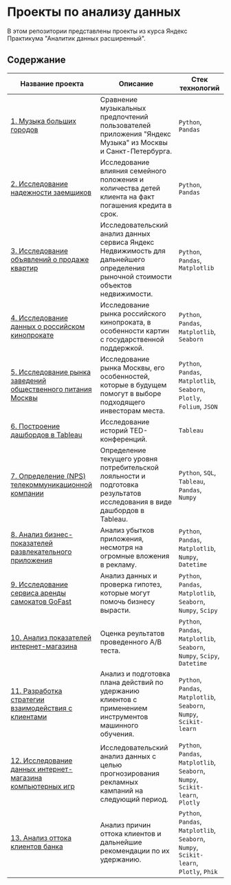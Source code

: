 # Проекты по анализу данных

В этом репозитории представлены проекты из курса Яндекс Практикума "Аналитик данных расширенный".

## Содержание

| Название проекта                                     | Описание                                                                                   | Стек технологий                    |
|------------------------------------------------------|--------------------------------------------------------------------------------------------|------------------------------------|
| [1. Музыка больших городов](https://github.com/GSW2012/Practicum-Portfolio/blob/main/01.%20Музыка%20больших%20городов/Музыка%20больших%20городов.ipynb)         | Сравнение музыкальных предпочтений пользователей приложения "Яндекс Музыка" из Москвы и Санкт-Петербурга.                      | `Python`, `Pandas`         |
| [2. Исследование надежности заемщиков](https://github.com/GSW2012/Practicum-Portfolio/blob/main/02.%20Исследование%20надежности%20заемщиков/Исследование%20надежности%20заемщиков.ipynb)               | Исследование влияния семейного положения и количества детей клиента на факт погашения кредита в срок.                                | `Python`, `Pandas`            |
| [3. Исследование объявлений о продаже квартир](https://github.com/GSW2012/Practicum-Portfolio/blob/main/03.%20Исследование%20объявлений%20о%20продаже%20квартир/Исследование%20объявлений%20о%20продаже%20квартир.ipynb)               | Исследовательский анализ данных сервиса Яндекс Недвижимость для дальнейшего определения рыночной стоимости объектов недвижимости.                                | `Python`, `Pandas`, `Matplotlib`            |****
| [4. Исследование данных о российском кинопрокате](https://github.com/GSW2012/Practicum-Portfolio/blob/main/04.%20Исследование%20данных%20о%20российском%20кинопрокате/Исследование%20данных%20о%20российском%20кинопрокате.ipynb)               | Исследование рынка российского кинопроката, в особенности картин с государственной поддержкой.                                | `Python`, `Pandas`, `Matplotlib`, `Seaborn`            |****
| [5. Исследование рынка заведений общественного питания Москвы](https://github.com/GSW2012/Practicum-Portfolio/blob/main/05.%20Рынок%20заведений%20общественного%20питания%20Москвы/Исследование%20рынка%20заведений%20общественного%20питания%20Москвы.ipynb)               | Исследование рынка Москвы,  его особенностей, которые в будущем помогут в выборе подходящего инвесторам места.                                | `Python`, `Pandas`, `Matplotlib`, `Seaborn`, `Plotly`, `Folium`, `JSON`            |****
| [6. Построение дашбордов в Tableau](https://github.com/GSW2012/Practicum-Portfolio/blob/main/06.%20Исследование%20истории%20TED-конференций/Построение%20дашбордов%20в%20Tableau.ipynb)               | Исследование историй TED-конференций.                                | `Tableau`            |****
| [7. Определение (NPS) телекоммуникационной компании](https://github.com/GSW2012/Practicum-Portfolio/blob/main/07.%20Определение%20NPS%20телекоммуникационной%20компании/Определение%20текущего%20уровня%20потребительской%20лояльности%20(NPS).ipynb)               | Определение текущего уровня потребительской лояльности и подготовка результатов исследования в виде дашбордов в Tableau.                                | `Python`, `SQL`, `Tableau`, `Pandas`, `Numpy`            |****
| [8. Анализ бизнес-показателей развлекательного приложения](https://github.com/GSW2012/Practicum-Portfolio/blob/main/08.%20Анализ%20бизнес-показателей%20развлекательного%20приложения/Анализ%20бизнес-показателей%20развлекательного%20приложения%20Procrastinate%20Pro%2B.ipynb)               | Анализ убытков приложения, несмотря на огромные вложения в рекламу.                                | `Python`, `Pandas`, `Matplotlib`, `Numpy`, `Datetime`            |****
| [9. Исследование сервиса аренды самокатов GoFast](https://github.com/GSW2012/Practicum-Portfolio/blob/main/09.%20Статистический%20анализ%20данных%20сервиса%20аренды%20самокатов/Статистический%20анализ%20данных%20сервиса%20аренды%20самокатов%20GoFast.ipynb)               | Анализ данных и проверка гипотез, которые могут помочь бизнесу вырасти.                                | `Python`, `Pandas`, `Matplotlib`, `Seaborn`, `Numpy`, `Scipy`            |****
| [10. Анализ показателей интернет-магазина](https://github.com/GSW2012/Practicum-Portfolio/blob/main/10.%20AB-тест%20интернет-магазина/AB-тест%20интернет-магазина.ipynb)               | Оценка реультатов проведенного A/B теста.                                | `Python`, `Pandas`, `Matplotlib`, `Seaborn`, `Numpy`, `Scipy`, `Datetime`            |****
| [11. Разработка стратегии взаимодействия с клиентами](https://github.com/GSW2012/Practicum-Portfolio/blob/main/11.%20Разработка%20стратегии%20машинным%20обучением/Разработка%20стратегии%20взаимодействия%20с%20клиентами.ipynb)               |  Анализ и подготовка плана действий по удержанию клиентов с применением инструментов машинного обучения.                                | `Python`, `Pandas`, `Matplotlib`, `Seaborn`, `Numpy`, `Scikit-learn`            |****
| [12. Исследование данных интернет-магазина компьютерных игр](https://github.com/GSW2012/Practicum-Portfolio/blob/main/12.%20Исследование%20данных%20интернет-магазина/Исследование%20данных%20интернет-магазина%20Стримчик.ipynb)               |  Исследовательский анализ данных с целью прогнозирования рекламных кампаний на следующий период.                                | `Python`, `Pandas`, `Matplotlib`, `Seaborn`, `Numpy`, `Scikit-learn`, `Plotly`            |****
| [13. Анализ оттока клиентов банка](https://github.com/GSW2012/Practicum-Portfolio/blob/main/13.%20Анализ%20оттока%20клиентов%20банка/Анализ%20оттока%20клиентов%20банка.ipynb)               |  Анализ причин оттока клиентов и дальнейшие рекомендации по их удержанию.                                | `Python`, `Pandas`, `Matplotlib`, `Seaborn`, `Numpy`, `Scikit-learn`, `Plotly`, `Phik`           |****
